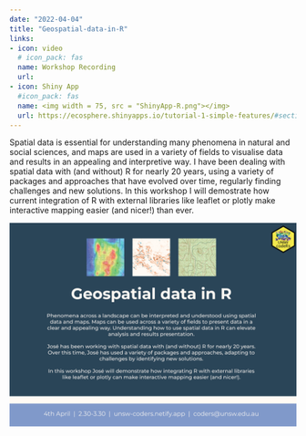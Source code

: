 ```yaml
---
date: "2022-04-04"
title: "Geospatial-data-in-R" 
links:
- icon: video
  # icon_pack: fas
  name: Workshop Recording 
  url: 
- icon: Shiny App
  #icon_pack: fas
  name: <img width = 75, src = "ShinyApp-R.png"></img>
  url: https://ecosphere.shinyapps.io/tutorial-1-simple-features/#section-interactive-maps-with-mapview
---
```

Spatial data is essential for understanding many phenomena in natural and social sciences, and maps are used in a variety of fields to visualise data and results in an appealing and interpretive way. I have been dealing with spatial data with (and without) R for nearly 20 years, using a variety of packages and approaches that have evolved over time, regularly finding challenges and new solutions. In this workshop I will demostrate how current integration of R with external libraries like leaflet or plotly make interactive mapping easier (and nicer!) than ever.

<img src="geospatial_flyer.png" width=1450 style = "margin-left: 0px; margin-right: 0px; float:right;" >


